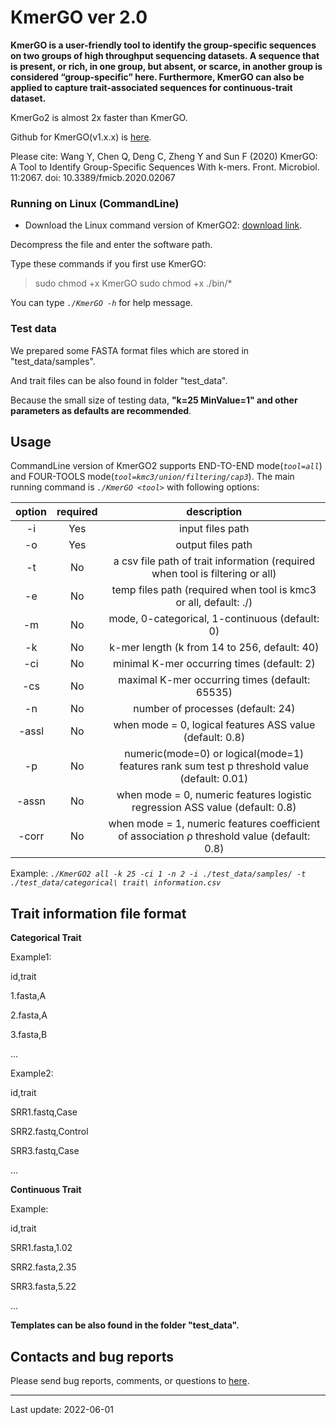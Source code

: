 # KmerGO ver 2.0

**KmerGO is a user-friendly tool to identify the group-specific sequences on two groups of high throughput sequencing datasets. A sequence that is present, or rich, in one group, but absent, or scarce, in another group is considered “group-specific” here. Furthermore, KmerGO can also be applied to capture trait-associated sequences for continuous-trait dataset.**

KmerGo2 is almost 2x faster than KmerGO.

Github for KmerGO(v1.x.x) is [here](https://github.com/ChnMasterOG/KmerGO).

Please cite: Wang Y, Chen Q, Deng C, Zheng Y and Sun F (2020) KmerGO: A Tool to Identify Group-Specific Sequences With k-mers. Front. Microbiol. 11:2067. doi: 10.3389/fmicb.2020.02067

### Running on Linux (CommandLine)

- Download the Linux command version of KmerGO2: [download link](https://github.com/ChnMasterOG/KmerGO2/releases/download/v2.0.0/KmerGO2_for_linux_x64.zip).

Decompress the file and enter the software path.

Type these commands if you first use KmerGO:

> sudo chmod +x KmerGO
> sudo chmod +x ./bin/*

You can type *`./KmerGO -h`* for help message.

### Test data

We prepared some FASTA format files which are stored in "test_data/samples".

And trait files can be also found in folder "test_data".

Because the small size of testing data, **"k=25 MinValue=1" and other parameters as defaults are recommended**.

## Usage

CommandLine version of KmerGO2 supports END-TO-END mode(*`tool=all`*) and FOUR-TOOLS mode(*`tool=kmc3/union/filtering/cap3`*). The main running command is *`./KmerGO <tool>`* with following options:

option | required | description 
:----: | :------: | :---------:  
-i     | Yes      | input files path 
-o     | Yes      | output files path 
-t     | No       | a csv file path of trait information (required when tool is filtering or all) 
-e     | No       | temp files path (required when tool is kmc3 or all, default: ./) 
-m     | No       | mode, 0-categorical, 1-continuous (default: 0) 
-k     | No       | k-mer length (k from 14 to 256, default: 40) 
-ci    | No       | minimal K-mer occurring times (default: 2) 
-cs    | No       | maximal K-mer occurring times (default: 65535) 
-n     | No       | number of processes (default: 24) 
-assl  | No       | when mode = 0, logical features ASS value (default: 0.8) 
-p     | No       | numeric(mode=0) or logical(mode=1) features rank sum test p threshold value (default: 0.01) 
-assn  | No       | when mode = 0, numeric features logistic regression ASS value (default: 0.8) 
-corr  | No       | when mode = 1, numeric features coefficient of association ρ threshold value (default: 0.8) 

Example: *`./KmerGO2 all -k 25 -ci 1 -n 2 -i ./test_data/samples/ -t ./test_data/categorical\ trait\ information.csv`*

## Trait information file format

**Categorical Trait**

Example1:

id,trait

1.fasta,A

2.fasta,A

3.fasta,B

...

Example2:

id,trait

SRR1.fastq,Case

SRR2.fastq,Control

SRR3.fastq,Case

...

**Continuous Trait**

Example:

id,trait

SRR1.fasta,1.02

SRR2.fasta,2.35

SRR3.fasta,5.22

...

**Templates can be also found in the folder "test_data".**

## Contacts and bug reports

Please send bug reports, comments, or questions to [here](https://github.com/ChnMasterOG/KmerGO2/issues).

----------

Last update: 2022-06-01
